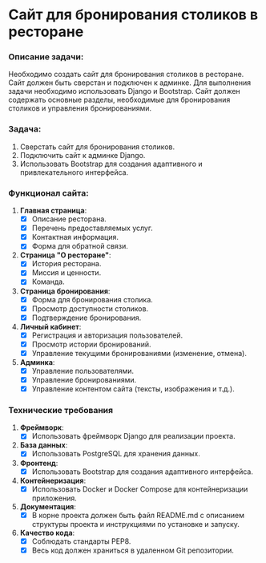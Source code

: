 # Сайт для бронирования столиков в ресторане 

### Описание задачи:

Необходимо создать сайт для бронирования столиков в ресторане. Сайт должен быть сверстан и подключен к админке. Для выполнения задачи необходимо использовать Django и Bootstrap. Сайт должен содержать основные разделы, необходимые для бронирования столиков и управления бронированиями.

### Задача:

1. Сверстать сайт для бронирования столиков.
2. Подключить сайт к админке Django.
3. Использовать Bootstrap для создания адаптивного и привлекательного интерфейса.

### Функционал сайта:

1. **Главная страница**:
    - [x] Описание ресторана.
    - [x] Перечень предоставляемых услуг.
    - [x] Контактная информация.
    - [x] Форма для обратной связи.
2. **Страница "О ресторане"**:
    - [x] История ресторана.
    - [x] Миссия и ценности.
    - [x] Команда.
3. **Страница бронирования**:
    - [x] Форма для бронирования столика.
    - [x] Просмотр доступности столиков.
    - [x] Подтверждение бронирования.
4. **Личный кабинет**:
    - [x] Регистрация и авторизация пользователей.
    - [x] Просмотр истории бронирований.
    - [x] Управление текущими бронированиями (изменение, отмена).
5. **Админка**:
    - [x] Управление пользователями.
    - [x] Управление бронированиями.
    - [x] Управление контентом сайта (тексты, изображения и т.д.).

### **Технические требования**

1. **Фреймворк**:
    - [x] Использовать фреймворк Django для реализации проекта.
2. **База данных**:
    - [x] Использовать PostgreSQL для хранения данных.
3. **Фронтенд**:
    - [x] Использовать Bootstrap для создания адаптивного интерфейса.
4. **Контейнеризация**:
    - [x] Использовать Docker и Docker Compose для контейнеризации приложения.
5. **Документация**:
    - [x] В корне проекта должен быть файл README.md с описанием структуры проекта и инструкциями по установке и запуску.
6. **Качество кода**:
    - [x] Соблюдать стандарты PEP8.
    - [x] Весь код должен храниться в удаленном Git репозитории.

